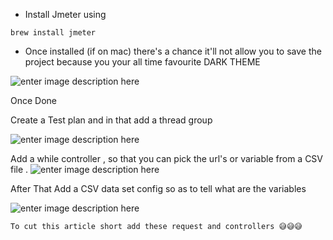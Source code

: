  - Install Jmeter using 
 
`brew install jmeter `

 - Once installed (if on mac) there's a chance it'll not allow you to save the project because you your all time favourite  DARK THEME 

 ![enter image description here](https://i.ibb.co/3mfhCTG/Screenshot-2022-01-07-at-5-08-21-PM.png)

Once Done 

Create a Test plan and in that add a thread group 

![enter image description here](https://i.ibb.co/xqm572P/Screenshot-2022-01-07-at-5-08-21-PM.png)

Add a while controller , so that you can pick the url's or variable from a CSV file .
![enter image description here](https://i.ibb.co/qk77d3b/Screenshot-2022-01-07-at-5-12-58-PM.png)

After That Add a CSV data set config so as to tell what are the variables

![enter image description here](https://i.ibb.co/bLjm4sx/Screenshot-2022-01-07-at-5-16-36-PM.png)

    To cut this article short add these request and controllers 😅😅😅

